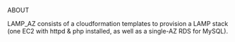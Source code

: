 ABOUT

LAMP_AZ consists of a cloudformation templates to provision a LAMP stack (one EC2 with httpd & php installed, as well as a single-AZ RDS for MySQL).
